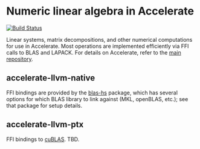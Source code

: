 # Numeric linear algebra in Accelerate

[![Build Status](https://travis-ci.org/tmcdonell/accelerate-blas.svg?branch=master)](https://travis-ci.org/tmcdonell/accelerate-blas)

Linear systems, matrix decompositions, and other numerical computations for use
in Accelerate. Most operations are implemented efficiently via FFI calls to BLAS
and LAPACK. For details on Accelerate, refer to the [main repository][GitHub].

## accelerate-llvm-native

FFI bindings are provided by the [blas-hs] package, which has several options
for which BLAS library to link against (MKL, openBLAS, etc.); see that package
for setup details.


## accelerate-llvm-ptx

FFI bindings to [cuBLAS]. TBD.


  [GitHub]:     https://github.com/AccelerateHS/accelerate
  [blas-hs]:    http://hackage.haskell.org/package/blas-hs
  [cuBLAS]:     http://docs.nvidia.com/cuda/cublas/index.html

